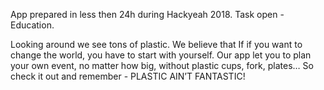 App prepared in less then 24h during Hackyeah 2018.
Task open - Education.

Looking around we see tons of plastic. We believe that If if you want to change the world, you have to start with yourself. Our app let you to plan your own event, no matter how big, without plastic cups, fork, plates… So check it out and remember - PLASTIC AIN’T FANTASTIC!